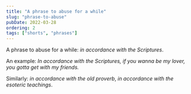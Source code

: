 ```yaml
---
title: "A phrase to abuse for a while"
slug: "phrase-to-abuse"
pubDate: 2022-03-28
ordering: 2
tags: ["shorts", "phrases"]
---
```


<span class="small-caps">A phrase to abuse</span> for a while: _in accordance with the Scriptures_.

An example: _In accordance with the Scriptures, if you wanna be my lover, you gotta get with my friends._

Similarly: _in accordance with the old proverb_, _in accordance with the esoteric teachings_.